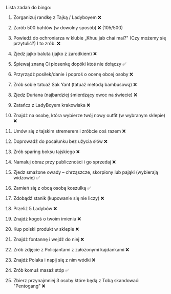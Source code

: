Lista zadań do bingo:

1. Zorganizuj randkę z Tajką / Ladyboyem ❌

2. Zarób 500 bahtów (w dowolny sposób) ❌ (105/500)

3. Powiedź do ochroniarza w klubie „Khuu jab chai mai?" (Czy możemy się przytulić?) I to zrób. ❌

4. Zjedz jajko baluta (jajko z zarodkiem) ❌

5. Śpiewaj znaną Ci piosenkę dopóki ktoś nie dołączy ✅

6. Przyrządź posiłek/danie i poproś o ocenę obcej osoby ❌

7. Zrób sobie tatuaż Sak Yant (tatuaż metodą bambusową) ❌

8. Zjedz Duriana (najbardziej śmierdzący owoc na świecie) ❌

9. Zatańcz z LadyBoyem krakowiaka ❌

10. Znajdź na osobę, która wybierze twój nowy outfit (w wybranym sklepie) ❌

11. Umów się z tajskim stremerem i zróbcie coś razem ❌

12. Doprowadź do pocałunku bez użycia słów ❌

13. Zrób sparing boksu tajskiego ❌

14. Namaluj obraz przy publiczności i go sprzedaj ❌

15. Zjedz smażone owady – chrząszcze, skorpiony lub pająki (wybierają widzowie) ✅

16. Zamień się z obcą osobą koszulką ✅

17. Zdobądź stanik (kupowanie się nie liczy) ❌

18. Przeliż 5 Ladybów ❌

19. Znajdź kogoś o twoim imieniu ❌

20. Kup polski produkt w sklepie ❌

21. Znajdź fontannę i wejdź do niej ❌

22. Zrób zdjęcie z Policjantami z założonymi kajdankami ❌

23. Znajdź Polaka i napij się z nim wódki ❌

24. Zrób komuś masaż stóp ✅

25. Zbierz przynajmniej 3 osoby które będą z Tobą skandować: "Pentogang" ❌
